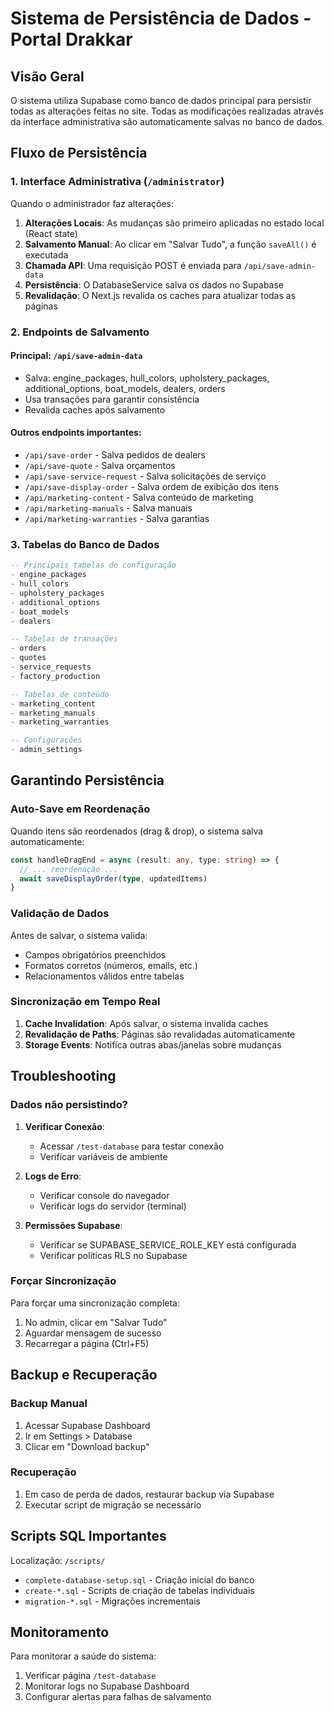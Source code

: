 # Sistema de Persistência de Dados - Portal Drakkar

## Visão Geral

O sistema utiliza Supabase como banco de dados principal para persistir todas as alterações feitas no site. Todas as modificações realizadas através da interface administrativa são automaticamente salvas no banco de dados.

## Fluxo de Persistência

### 1. Interface Administrativa (`/administrator`)

Quando o administrador faz alterações:

1. **Alterações Locais**: As mudanças são primeiro aplicadas no estado local (React state)
2. **Salvamento Manual**: Ao clicar em "Salvar Tudo", a função `saveAll()` é executada
3. **Chamada API**: Uma requisição POST é enviada para `/api/save-admin-data`
4. **Persistência**: O DatabaseService salva os dados no Supabase
5. **Revalidação**: O Next.js revalida os caches para atualizar todas as páginas

### 2. Endpoints de Salvamento

#### Principal: `/api/save-admin-data`
- Salva: engine_packages, hull_colors, upholstery_packages, additional_options, boat_models, dealers, orders
- Usa transações para garantir consistência
- Revalida caches após salvamento

#### Outros endpoints importantes:
- `/api/save-order` - Salva pedidos de dealers
- `/api/save-quote` - Salva orçamentos
- `/api/save-service-request` - Salva solicitações de serviço
- `/api/save-display-order` - Salva ordem de exibição dos itens
- `/api/marketing-content` - Salva conteúdo de marketing
- `/api/marketing-manuals` - Salva manuais
- `/api/marketing-warranties` - Salva garantias

### 3. Tabelas do Banco de Dados

```sql
-- Principais tabelas de configuração
- engine_packages
- hull_colors
- upholstery_packages
- additional_options
- boat_models
- dealers

-- Tabelas de transações
- orders
- quotes
- service_requests
- factory_production

-- Tabelas de conteúdo
- marketing_content
- marketing_manuals
- marketing_warranties

-- Configurações
- admin_settings
```

## Garantindo Persistência

### Auto-Save em Reordenação
Quando itens são reordenados (drag & drop), o sistema salva automaticamente:
```typescript
const handleDragEnd = async (result: any, type: string) => {
  // ... reordenação ...
  await saveDisplayOrder(type, updatedItems)
}
```

### Validação de Dados
Antes de salvar, o sistema valida:
- Campos obrigatórios preenchidos
- Formatos corretos (números, emails, etc.)
- Relacionamentos válidos entre tabelas

### Sincronização em Tempo Real
1. **Cache Invalidation**: Após salvar, o sistema invalida caches
2. **Revalidação de Paths**: Páginas são revalidadas automaticamente
3. **Storage Events**: Notifica outras abas/janelas sobre mudanças

## Troubleshooting

### Dados não persistindo?

1. **Verificar Conexão**:
   - Acessar `/test-database` para testar conexão
   - Verificar variáveis de ambiente

2. **Logs de Erro**:
   - Verificar console do navegador
   - Verificar logs do servidor (terminal)

3. **Permissões Supabase**:
   - Verificar se SUPABASE_SERVICE_ROLE_KEY está configurada
   - Verificar políticas RLS no Supabase

### Forçar Sincronização

Para forçar uma sincronização completa:
1. No admin, clicar em "Salvar Tudo"
2. Aguardar mensagem de sucesso
3. Recarregar a página (Ctrl+F5)

## Backup e Recuperação

### Backup Manual
1. Acessar Supabase Dashboard
2. Ir em Settings > Database
3. Clicar em "Download backup"

### Recuperação
1. Em caso de perda de dados, restaurar backup via Supabase
2. Executar script de migração se necessário

## Scripts SQL Importantes

Localização: `/scripts/`
- `complete-database-setup.sql` - Criação inicial do banco
- `create-*.sql` - Scripts de criação de tabelas individuais
- `migration-*.sql` - Migrações incrementais

## Monitoramento

Para monitorar a saúde do sistema:
1. Verificar página `/test-database`
2. Monitorar logs no Supabase Dashboard
3. Configurar alertas para falhas de salvamento